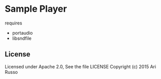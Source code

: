 # Sample Player

requires

* portaudio
* libsndfile

## License

Licensed under Apache 2.0, See the file LICENSE
Copyright (c) 2015 Ari Russo
